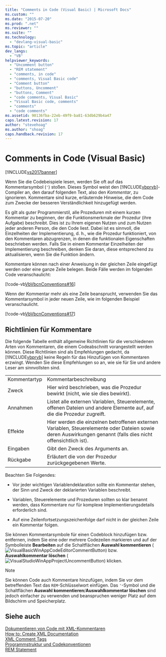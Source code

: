```yaml
---
title: "Comments in Code (Visual Basic) | Microsoft Docs"
ms.custom: ""
ms.date: "2015-07-20"
ms.prod: ".net"
ms.reviewer: ""
ms.suite: ""
ms.technology: 
  - "devlang-visual-basic"
ms.topic: "article"
dev_langs: 
  - "VB"
helpviewer_keywords: 
  - "Uncomment button"
  - "REM statement"
  - "comments, in code"
  - "comments, Visual Basic code"
  - "Comment button"
  - "buttons, Uncomment"
  - "buttons, Comment"
  - "code comments, Visual Basic"
  - "Visual Basic code, comments"
  - "comments"
  - "code comments"
ms.assetid: 90136fba-22eb-49f9-ba81-63db629b4a47
caps.latest.revision: 17
author: "stevehoag"
ms.author: "shoag"
caps.handback.revision: 17
---
```

# Comments in Code (Visual Basic)
[!INCLUDE[vs2017banner](../../../visual-basic/includes/vs2017banner.md)]

Wenn Sie die Codebeispiele lesen, werden Sie oft auf das Kommentarsymbol \(`'`\) stoßen.  Dieses Symbol weist den [!INCLUDE[vbprvb](../../../csharp/programming-guide/concepts/linq/includes/vbprvb-md.md)]\-Compiler an, den darauf folgenden Text, also den *Kommentar*, zu ignorieren.  Kommentare sind kurze, erläuternde Hinweise, die dem Code zum Zwecke der besseren Verständlichkeit hinzugefügt werden.  
  
 Es gilt als guter Programmierstil, alle Prozeduren mit einem kurzen Kommentar zu beginnen, der die Funktionsmerkmale der Prozedur \(ihre Aufgabe\) beschreibt.  Dies ist zu Ihrem eigenen Nutzen und zum Nutzen jeder anderen Person, die den Code liest.  Dabei ist es sinnvoll, die Einzelheiten der Implementierung, d. h., wie die Prozedur funktioniert, von den Kommentaren abzugrenzen, in denen die funktionalen Eigenschaften beschrieben werden.  Falls Sie in einem Kommentar Einzelheiten der Implementierung beschreiben, denken Sie daran, diese entsprechend zu aktualisieren, wenn Sie die Funktion ändern.  
  
 Kommentare können nach einer Anweisung in der gleichen Zeile eingefügt werden oder eine ganze Zeile belegen.  Beide Fälle werden im folgenden Code veranschaulicht:  
  
 [!code-vb[VbVbcnConventions#16](../../../visual-basic/programming-guide/language-features/codesnippet/VisualBasic/comments-in-code_1.vb)]  
  
 Wenn der Kommentar mehr als eine Zeile beansprucht, verwenden Sie das Kommentarsymbol in jeder neuen Zeile, wie im folgenden Beispiel veranschaulicht.  
  
 [!code-vb[VbVbcnConventions#17](../../../visual-basic/programming-guide/language-features/codesnippet/VisualBasic/comments-in-code_2.vb)]  
  
## Richtlinien für Kommentare  
 Die folgende Tabelle enthält allgemeine Richtlinien für die verschiedenen Arten von Kommentaren, die einem Codeabschnitt vorangestellt werden können.  Diese Richtlinien sind als Empfehlungen gedacht, da [!INCLUDE[vbprvb](../../../csharp/programming-guide/concepts/linq/includes/vbprvb-md.md)] keine Regeln für das Hinzufügen von Kommentaren erzwingt.  Wenden Sie diese Empfehlungen so an, wie sie für Sie und andere Leser am sinnvollsten sind.  
  
|||  
|-|-|  
|Kommentartyp|Kommentarbeschreibung|  
|Zweck|Hier wird beschrieben, was die Prozedur bewirkt \(nicht, wie sie dies bewirkt\).|  
|Annahmen|Listet alle externen Variablen, Steuerelemente, offenen Dateien und andere Elemente auf, auf die die Prozedur zugreift.|  
|Effekte|Hier werden die einzelnen betroffenen externen Variablen, Steuerelemente oder Dateien sowie deren Auswirkungen genannt \(falls dies nicht offensichtlich ist\).|  
|Eingaben|Gibt den Zweck des Arguments an.|  
|Rückgabe|Erläutert die von der Prozedur zurückgegebenen Werte.|  
  
 Beachten Sie Folgendes:  
  
-   Vor jeder wichtigen Variablendeklaration sollte ein Kommentar stehen, der Sinn und Zweck der deklarierten Variablen beschreibt.  
  
-   Variablen, Steuerelemente und Prozeduren sollten so klar benannt werden, dass Kommentare nur für komplexe Implementierungsdetails erforderlich sind.  
  
-   Auf eine Zeilenfortsetzungszeichenfolge darf nicht in der gleichen Zeile ein Kommentar folgen.  
  
 Sie können Kommentarsymbole für einen Codeblock hinzufügen bzw. entfernen, indem Sie eine oder mehrere Codezeilen markieren und auf der Symbolleiste **Bearbeiten** auf die Schaltflächen **Auswahl kommentieren** \(![VisualBasicWinAppCodeEditorCommentButton](../../../visual-basic/programming-guide/program-structure/media/vacommentbutton.png "vaCommentButton")\) bzw. **Auswahlkommentar löschen** \(![VisualStudioWinAppProjectUncommentButton](../../../visual-basic/programming-guide/program-structure/media/vauncommentbutton.png "vaUncommentButton")\) klicken.  
  
> [!NOTE]
>  Sie können Code auch Kommentare hinzufügen, indem Sie vor dem betreffenden Text das `REM`\-Schlüsselwort einfügen.  Das `'`\-Symbol und die Schaltflächen **Auswahl kommentieren**\/**Auswahlkommentar löschen** sind jedoch einfacher zu verwenden und beanspruchen weniger Platz auf dem Bildschirm und Speicherplatz.  
  
## Siehe auch  
 [Dokumentieren von Code mit XML\-Kommentaren](http://msdn.microsoft.com/magazine/dd722812.aspx)   
 [How to: Create XML Documentation](../../../visual-basic/programming-guide/program-structure/how-to-create-xml-documentation.md)   
 [XML Comment Tags](../../../visual-basic/language-reference/xmldoc/recommended-xml-tags-for-documentation-comments.md)   
 [Programmstruktur und Codekonventionen](../../../visual-basic/programming-guide/program-structure/program-structure-and-code-conventions.md)   
 [REM Statement](../../../visual-basic/language-reference/statements/rem-statement.md)